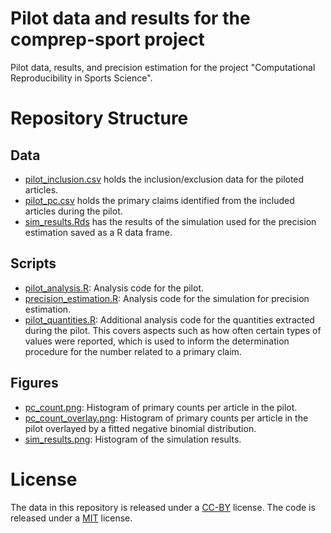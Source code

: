# Pilot data and results for the comprep-sport project

Pilot data, results, and precision estimation for the project "Computational 
Reproducibility in Sports Science".

# Repository Structure

## Data

- [pilot_inclusion.csv](data/pilot_inclusion.csv) holds the inclusion/exclusion 
data for the piloted articles.
- [pilot_pc.csv](data/pilot_pc.csv) holds the primary claims identified from the 
included articles during the pilot.
- [sim_results.Rds](data/sim_results.Rda) has the results of the simulation used
 for the precision estimation saved as a R data frame.

## Scripts

- [pilot_analysis.R](scripts/pilot_analysis.R): Analysis code for the pilot.
- [precision_estimation.R](scripts/precision_estimation.R): Analysis code for 
the simulation for precision estimation.
- [pilot_quantities.R](scripts/precision_estimation.R): Additional analysis code 
for the quantities extracted during the pilot. This covers aspects such as how
often certain types of values were reported, which is used to inform the 
determination procedure for the number related to a primary claim.

## Figures

- [pc_count.png](plots/pc_count.png): Histogram of primary counts per article in
the pilot.
- [pc_count_overlay.png](plots/pc_count_overlay.png): Histogram of primary 
counts per article in the pilot overlayed by a fitted negative binomial 
distribution.
- [sim_results.png](plots/sim_results.png): Histogram of the simulation results.

# License

The data in this repository is released under a 
[CC-BY](https://creativecommons.org/licenses/by/4.0/) license. The code is 
released under a [MIT](LICENSE.md) license.